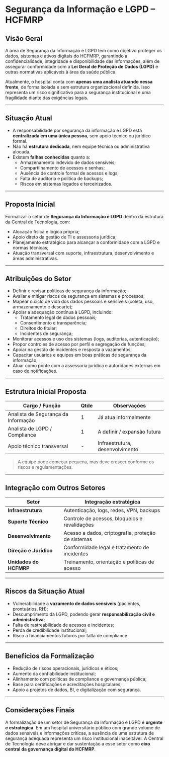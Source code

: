 # Segurança da Informação e LGPD – HCFMRP

## Visão Geral

A área de Segurança da Informação e LGPD tem como objetivo proteger os dados, sistemas e ativos digitais do HCFMRP, garantindo a confidencialidade, integridade e disponibilidade das informações, além de assegurar conformidade com a **Lei Geral de Proteção de Dados (LGPD)** e outras normativas aplicáveis à área da saúde pública.

Atualmente, o hospital conta com **apenas uma analista atuando nessa frente**, de forma isolada e sem estrutura organizacional definida. Isso representa um risco significativo para a segurança institucional e uma fragilidade diante das exigências legais.

---

## Situação Atual

- A responsabilidade por segurança da informação e LGPD está **centralizada em uma única pessoa**, sem apoio técnico ou jurídico formal.
- Não há **estrutura dedicada**, nem equipe técnica ou administrativa alocada.
- Existem **falhas conhecidas** quanto a:
  - Armazenamento indevido de dados sensíveis;
  - Compartilhamento de acessos e senhas;
  - Ausência de controle formal de acessos e logs;
  - Falta de auditoria e política de backups;
  - Riscos em sistemas legados e terceirizados.

---

## Proposta Inicial

Formalizar o setor de **Segurança da Informação e LGPD** dentro da estrutura da Central de Tecnologia, com:

- Alocação física e lógica própria;
- Apoio direto da gestão de TI e assessoria jurídica;
- Planejamento estratégico para alcançar a conformidade com a LGPD e normas técnicas;
- Atuação transversal com suporte, infraestrutura, desenvolvimento e áreas administrativas.

---

## Atribuições do Setor

- Definir e revisar políticas de segurança da informação;
- Avaliar e mitigar riscos de segurança em sistemas e processos;
- Mapear o ciclo de vida dos dados pessoais e sensíveis (coleta, uso, armazenamento e descarte);
- Apoiar a adequação contínua à LGPD, incluindo:
  - Tratamento legal de dados pessoais;
  - Consentimento e transparência;
  - Direitos do titular;
  - Incidentes de segurança;
- Monitorar acessos e uso dos sistemas (logs, auditorias, autenticação);
- Propor controles de acesso por perfil e segregação de funções;
- Apoiar na gestão de incidentes e resposta a vazamentos;
- Capacitar usuários e equipes em boas práticas de segurança da informação;
- Atuar como ponte com a assessoria jurídica e autoridades externas em caso de notificações.

---

## Estrutura Inicial Proposta

| Cargo / Função                     | Qtde | Observações                         |
|------------------------------------|------|--------------------------------------|
| Analista de Segurança da Informação | 1    | Já atua informalmente               |
| Analista de LGPD / Compliance       | 1    | A definir / expansão futura         |
| Apoio técnico transversal           | -    | Infraestrutura, desenvolvimento     |

> A equipe pode começar pequena, mas deve crescer conforme os riscos e regulamentações.

---

## Integração com Outros Setores

| Setor                     | Integração estratégica                                   |
|---------------------------|-----------------------------------------------------------|
| **Infraestrutura**        | Autenticação, logs, redes, VPN, backups                   |
| **Suporte Técnico**       | Controle de acessos, bloqueios e revalidações             |
| **Desenvolvimento**       | Acesso a dados, criptografia, proteção de sistemas        |
| **Direção e Jurídico**    | Conformidade legal e tratamento de incidentes             |
| **Unidades do HCFMRP**    | Treinamento, orientação e políticas de acesso              |

---

## Riscos da Situação Atual

- Vulnerabilidade a **vazamento de dados sensíveis** (pacientes, prontuários, RH);
- Descumprimento da LGPD, podendo gerar **responsabilização civil e administrativa**;
- Falta de rastreabilidade de acessos e incidentes;
- Perda de credibilidade institucional;
- Risco a financiamentos futuros por falta de compliance.

---

## Benefícios da Formalização

- Redução de riscos operacionais, jurídicos e éticos;
- Aumento da confiabilidade institucional;
- Alinhamento com políticas de compliance e governança pública;
- Base para certificações e acreditações hospitalares;
- Apoio a projetos de dados, BI, e digitalização com segurança.

---

## Considerações Finais

A formalização de um setor de Segurança da Informação e LGPD é **urgente e estratégica**. Em um hospital universitário público com grande volume de dados sensíveis e informações críticas, a ausência de uma estrutura de segurança adequada representa um risco institucional inaceitável. A Central de Tecnologia deve abrigar e dar sustentação a esse setor como **eixo central da governança digital do HCFMRP**.
